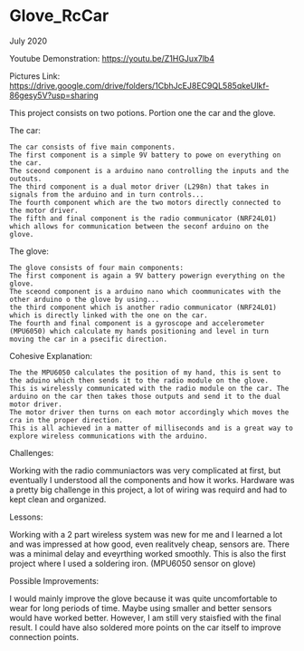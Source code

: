 # Glove_RcCar

July 2020

Youtube Demonstration: https://youtu.be/Z1HGJux7lb4

Pictures Link: https://drive.google.com/drive/folders/1CbhJcEJ8EC9QL585qkeUlkf-86gesy5V?usp=sharing

This project consists on two potions. Portion one the car and the glove.

The car:

	The car consists of five main components. 
	The first component is a simple 9V battery to powe on everything on the car.
	The sceond component is a arduino nano controlling the inputs and the outouts.
	The third component is a dual motor driver (L298n) that takes in signals from the arduino and in turn controls...
	The fourth component which are the two motors directly connected to the motor driver.
	The fifth and final component is the radio communicator (NRF24L01) which allows for communication between the seconf arduino on the glove.

The glove:

	The glove consists of four main components:
	The first component is again a 9V battery powerign everything on the glove.
	The sceond component is a arduino nano which coommunicates with the other arduino o the glove by using...
	the third component which is another radio communicator (NRF24L01) which is directly linked with the one on the car.
	The fourth and final component is a gyroscope and accelerometer (MPU6050) which calculate my hands positioning and level in turn moving the car in a psecific direction.

Cohesive Explanation:

	
	The the MPU6050 calculates the position of my hand, this is sent to the aduino which then sends it to the radio module on the glove. 
	This is wirelessly communicated with the radio module on the car. The arduino on the car then takes those outputs and send it to the dual motor driver.
	The motor driver then turns on each motor accordingly which moves the cra in the proper direction.
	This is all achieved in a matter of milliseconds and is a great way to explore wireless communications with the arduino.


Challenges:

Working with the radio communiactors was very complicated at first, but eventually I understood all the components and how it works.
Hardware was a pretty big challenge in this project, a lot of wiring was requird and had to kept clean and organized.

Lessons:

Working with a 2 part wireless system was new for me and I learned a lot and was impressed at how good, even realitvely cheap, sensors are. 
There was a minimal delay and eveyrthing worked smoothly.
This is also the first project where I used a soldering iron. (MPU6050 sensor on glove)

Possible Improvements:

I would mainly improve the glove because it was quite uncomfortable to wear for long periods of time. Maybe using smaller and better sensors would have worked better. However, I 
am still very staisfied with the final result.
I could have also soldered more points on the car itself to improve connection points.
